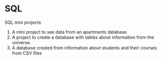 # SQL
SQL mini projects
1. A mini project to see data from an apartments database.
2. A project to create a database with tables about information from the universe.
3. A database created from information about students and their courses from CSV files
